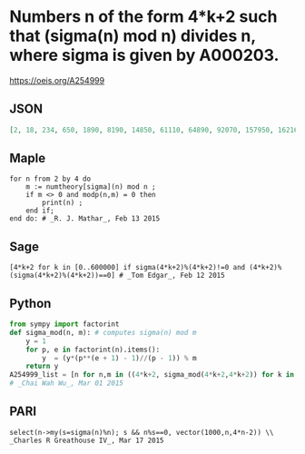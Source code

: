 # Numbers n of the form 4\*k\+2 such that \(sigma\(n\) mod n\) divides n, where sigma is given by A000203\.
https://oeis.org/A254999
## JSON
```JSON
[2, 18, 234, 650, 1890, 8190, 14850, 61110, 64890, 92070, 157950, 162162, 206910, 258390, 365310, 383130, 558558, 702702, 711450, 743850, 822510, 916110, 1140750, 1561950, 1862190, 2357550, 4977126, 5782590]
```
## Maple
```Maple
for n from 2 by 4 do
    m := numtheory[sigma](n) mod n ;
    if m <> 0 and modp(n,m) = 0 then
        print(n) ;
    end if;
end do: # _R. J. Mathar_, Feb 13 2015
```
## Sage
```Sage
[4*k+2 for k in [0..600000] if sigma(4*k+2)%(4*k+2)!=0 and (4*k+2)%(sigma(4*k+2)%(4*k+2))==0] # _Tom Edgar_, Feb 12 2015
```
## Python
```Python
from sympy import factorint
def sigma_mod(n, m): # computes sigma(n) mod m
    y = 1
    for p, e in factorint(n).items():
        y  = (y*(p**(e + 1) - 1)//(p - 1)) % m
    return y
A254999_list = [n for n,m in ((4*k+2, sigma_mod(4*k+2,4*k+2)) for k in range(10**6)) if m and not n % m]
# _Chai Wah Wu_, Mar 01 2015
```
## PARI
```PARI
select(n->my(s=sigma(n)%n); s && n%s==0, vector(1000,n,4*n-2)) \\ _Charles R Greathouse IV_, Mar 17 2015
```
